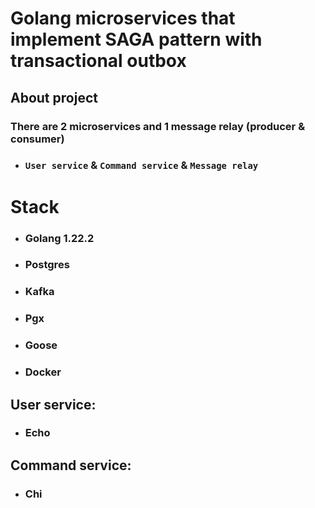 **<h1> Golang microservices that implement SAGA pattern with transactional outbox </h1>**

## About project
**<h3> There are 2 microservices and 1 message relay (producer & consumer) </h3>**
- **<h3> `User service` & `Command service` & `Message relay` </h3>**

# Stack
- **<h3> Golang 1.22.2 </h3>**
- **<h3> Postgres </h3>**
- **<h3> Kafka </h3>**
- **<h3> Pgx </h3>**
- **<h3> Goose </h3>**
- **<h3> Docker </h3>**

**<h2>User service: </h2>**
- **<h3> Echo </h3>**

**<h2>Command service: </h2>**
- **<h3> Chi </h3>**

